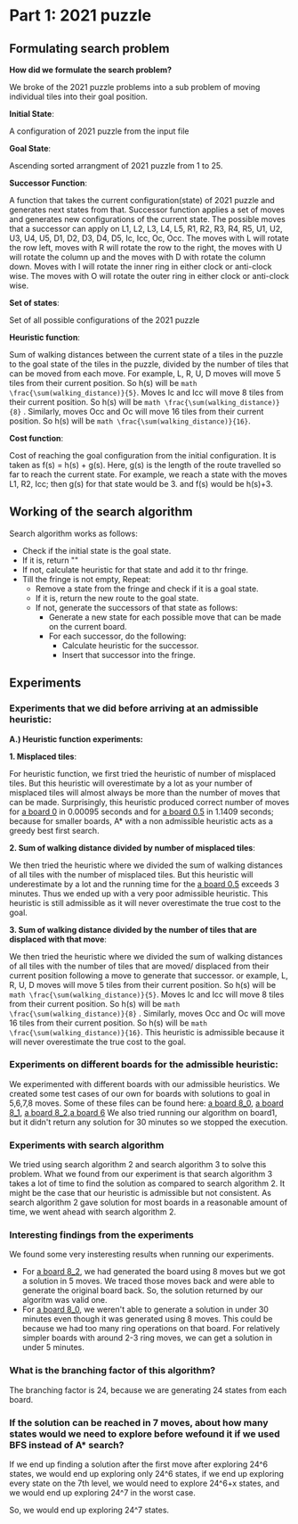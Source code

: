 # Part 1: 2021 puzzle

## Formulating search problem

**How did we formulate the search problem?**

We broke of the 2021 puzzle problems into a sub problem of moving individual tiles into their goal position.

**Initial State**: 

A configuration of 2021 puzzle from the input file

**Goal State**: 

Ascending sorted arrangment of 2021 puzzle from 1 to 25.

**Successor Function**:

 A function that takes the current configuration(state) of 2021 puzzle and generates next states from that. Successor function applies a set of moves and generates new configurations of the current state. The possible moves that a successor can apply on L1, L2, L3, L4, L5, R1, R2, R3, R4, R5, U1, U2, U3, U4, U5, D1, D2, D3, D4, D5, Ic, Icc, Oc, Occ.  The moves with L will rotate the row left, moves with R will rotate the row to the right, the moves with U will rotate the column up and the moves with D with rotate the column down. Moves with I will rotate the inner ring in either clock or anti-clock wise. The moves with O will rotate the outer ring in either clock or anti-clock wise. 

**Set of states**: 

Set of all possible configurations of the 2021 puzzle

**Heuristic function**: 

Sum of walking distances between the current state of a tiles in the puzzle to the goal state of the tiles in the puzzle, divided by the number of tiles that can be moved from each move. For example, L, R, U, D moves will move 5 tiles from their current position. So h(s) will be ```math \frac{\sum(walking_distance)}{5}```. Moves Ic and Icc will move 8 tiles from their current position. So h(s) will be  ```math \frac{\sum(walking_distance)}{8}``` . Similarly, moves Occ and Oc will move 16 tiles from their current position. So h(s) will be  ```math \frac{\sum(walking_distance)}{16}```. 

**Cost function**: 

Cost of reaching the goal configuration from the initial configuration. It is taken as f(s) = h(s) + g(s). Here, g(s) is the length of the route travelled so far to reach the current state. For example, we reach a state with the moves L1, R2, Icc; then g(s) for that state would be 3. and f(s) would be h(s)+3.

## Working of the search algorithm
Search algorithm works as follows:
- Check if the initial state is the goal state.
- If it is, return "" 
- If not, calculate heuristic for that state and add it to thr fringe.
- Till the fringe is not empty, Repeat:
    - Remove a state from the fringe and check if it is a goal state.
    - If it is, return the new route to the goal state.
    - If not, generate the successors of that state as follows:
        - Generate a new state for each possible move that can be made on the current board. 
        - For each successor, do the following: 
            - Calculate heuristic for the successor.
            - Insert that successor into the fringe.


## Experiments 

### Experiments that we did before arriving at an admissible heuristic:

**A.) Heuristic function experiments:**

**1. Misplaced tiles**: 

For heuristic function, we first tried the heuristic of number of misplaced tiles. But this heuristic will overestimate by a lot as your number of misplaced tiles will almost always be more than the number of moves that can be made. Surprisingly, this heuristic produced correct number of moves for [a board 0](board0.txt) in 0.00095 seconds and for [a board 0.5](board0.5.txt) in 1.1409 seconds; because for smaller boards, A* with a non admissible heuristic acts as a greedy best first search. 

**2. Sum of walking distance divided by number of misplaced tiles**: 

We then tried the heuristic where we divided the sum of walking distances of all tiles with the number of misplaced tiles. But this heuristic will underestimate  by a lot and the running time for the [a board 0.5](board0.5.txt) exceeds 3 minutes. Thus we ended up with a very poor admissible heuristic. This heuristic is still admissible as it will never overestimate the true cost to the goal.

**3. Sum of walking distance divided by the number of tiles that are displaced with that move**:

We then tried the heuristic where we divided the sum  of walking distances of all tiles with the number of tiles that are moved/ displaced from their current position following a move to generate that successor. or example, L, R, U, D moves will move 5 tiles from their current position. So h(s) will be ```math \frac{\sum(walking_distance)}{5}```. Moves Ic and Icc will move 8 tiles from their current position. So h(s) will be  ```math \frac{\sum(walking_distance)}{8}``` . Similarly, moves Occ and Oc will move 16 tiles from their current position. So h(s) will be  ```math \frac{\sum(walking_distance)}{16}```.  This heuristic is admissible because it will never overestimate the true cost to the goal. 



### Experiments on different boards for the admissible heuristic:

We experimented with different boards with our admissible heuristics. We created some test cases of our own for boards with solutions to goal in 5,6,7,8 moves. Some of these files can be found here: [a board 8_0](board13.txt), [a board 8_1](board81.txt), [a board 8_2](board82.txt),[a board 6](board4.txt)
We also tried running our algorithm on board1, but it didn't return any solution for 30 minutes so we stopped the execution.

### Experiments with search algorithm

We tried using search algorithm 2 and search algorithm 3 to solve this problem. What we found from our experiment is that search algorithm 3 takes a lot of time to find the solution as compared to search algorithm 2. It might be the case that our heuristic is admissible but not consistent. As search algorithm 2 gave solution for most boards in a reasonable amount of time, we went ahead with search algorithm 2.

### Interesting findings from the experiments

We found some very insteresting results when running our experiments. 
- For [a board 8_2](board82.txt), we had generated the board using 8 moves but we got a solution in 5 moves. We traced those moves back and were able to generate the original board back. So, the solution returned by our algoritm was valid one.
- For [a board 8_0](board13.txt), we weren't able to generate a solution in under 30 minutes even though it was generated using 8 moves. This could be because we had too many ring operations on that board. For relatively simpler boards with around 2-3 ring moves, we can get a solution in under 5 minutes.

### What is the branching factor of this algorithm?
The branching factor is 24, because we are generating 24 states from each board. 

### If the solution can be reached in 7 moves,  about  how  many  states  would  we  need  to  explore  before  wefound it if we used BFS instead of A* search?

If we end up finding a solution after the first move after exploring 24^6 states, we would end up exploring only 24^6 states, if we end up exploring every state on the 7th level, we would need to explore 24^6+x states, and we would end up exploring 24^7 in the worst case.

So, we would end up exploring 24^7 states.